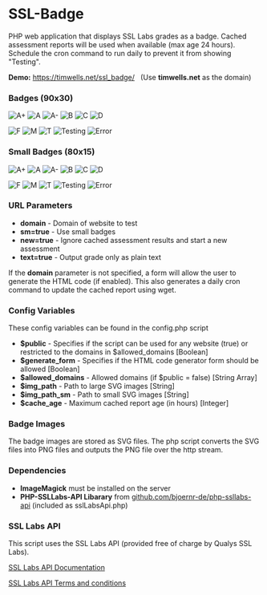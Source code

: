 # SSL-Badge
PHP web application that displays SSL Labs grades as a badge.  Cached assessment reports will be used when available (max age 24 hours).  Schedule the cron command to run daily to prevent it from showing "Testing".

**Demo:** https://timwells.net/ssl_badge/ &nbsp;&nbsp;(Use **timwells.net** as the domain)

### Badges (90x30)

![A+](https://timwells.net/ssl_badge/?preview=A%2B)
![A](https://timwells.net/ssl_badge/?preview=A)
![A-](https://timwells.net/ssl_badge/?preview=A-)
![B](https://timwells.net/ssl_badge/?preview=B)
![C](https://timwells.net/ssl_badge/?preview=C)
![D](https://timwells.net/ssl_badge/?preview=D)

![F](https://timwells.net/ssl_badge/?preview=F)
![M](https://timwells.net/ssl_badge/?preview=M)
![T](https://timwells.net/ssl_badge/?preview=T)
![Testing](https://timwells.net/ssl_badge/?preview_status=IN_PROGRESS)
![Error](https://timwells.net/ssl_badge/?preview_status=ERROR)

### Small Badges (80x15)

![A+](https://timwells.net/ssl_badge/?preview=A%2B&sm=true)
![A](https://timwells.net/ssl_badge/?preview=A&sm=true)
![A-](https://timwells.net/ssl_badge/?preview=A-&sm=true)
![B](https://timwells.net/ssl_badge/?preview=B&sm=true)
![C](https://timwells.net/ssl_badge/?preview=C&sm=true)
![D](https://timwells.net/ssl_badge/?preview=D&sm=true)

![F](https://timwells.net/ssl_badge/?preview=F&sm=true)
![M](https://timwells.net/ssl_badge/?preview=M&sm=true)
![T](https://timwells.net/ssl_badge/?preview=T&sm=true)
![Testing](https://timwells.net/ssl_badge/?preview_status=IN_PROGRESS&sm=true)
![Error](https://timwells.net/ssl_badge/?preview_status=ERROR&sm=true)

### URL Parameters

* **domain** - Domain of website to test
* **sm=true** - Use small badges
* **new=true** - Ignore cached assessment results and start a new assessment
* **text=true** - Output grade only as plain text

If the **domain** parameter is not specified, a form will allow the user to generate the HTML code (if enabled).  This also generates a daily cron command to update the cached report using wget.

### Config Variables

These config variables can be found in the config.php script

* **$public** - Specifies if the script can be used for any website (true) or restricted to the domains in $allowed_domains [Boolean]
* **$generate_form** - Specifies if the HTML code generator form should be allowed [Boolean]
* **$allowed_domains** - Allowed domains (if $public = false) [String Array]
* **$img_path** - Path to large SVG images [String]
* **$img_path_sm** - Path to small SVG images [String]
* **$cache_age** - Maximum cached report age (in hours) [Integer]

### Badge Images

The badge images are stored as SVG files.  The php script converts the SVG files into PNG files and outputs the PNG file over the http stream.

### Dependencies
* **ImageMagick** must be installed on the server
* **PHP-SSLLabs-API Libarary** from [github.com/bjoernr-de/php-ssllabs-api](https://github.com/bjoernr-de/php-ssllabs-api) (included as sslLabsApi.php)


### SSL Labs API

This script uses the SSL Labs API (provided free of charge by Qualys SSL Labs).

[SSL Labs API Documentation](https://github.com/ssllabs/ssllabs-scan/blob/master/ssllabs-api-docs.md)

[SSL Labs API Terms and conditions](https://www.ssllabs.com/about/terms.html)
